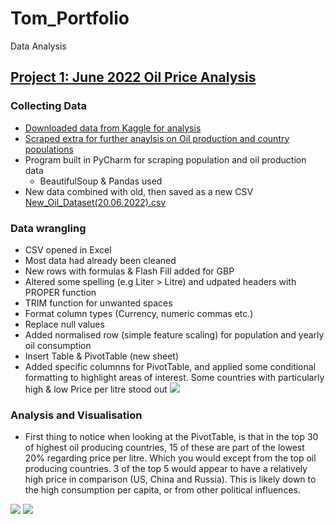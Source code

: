 # Tom_Portfolio

Data Analysis


## [Project 1: June 2022 Oil Price Analysis](https://github.com/jaffacakes2323/oil_price_scraping)

### Collecting Data
- [Downloaded data from Kaggle for analysis](https://www.kaggle.com/datasets/zusmani/petrolgas-prices-worldwide)
- [Scraped extra for further anaylsis on Oil production and country populations](https://www.worldometers.info/oil/oil-production-by-country/)
- Program built in PyCharm for scraping population and oil production data
  - BeautifulSoup & Pandas used
- New data combined with old, then saved as a new CSV [New_Oil_Dataset(20.06.2022).csv](https://github.com/jaffacakes2323/oil_price_scraping/blob/main/New_Oil_Dataset(20.06.2022).csv)

### Data wrangling
- CSV opened in Excel
- Most data had already been cleaned
- New rows with formulas & Flash Fill added for GBP
- Altered some spelling (e.g Liter > Litre) and udpated headers with PROPER function
- TRIM function for unwanted spaces
- Format column types (Currency, numeric commas etc.)
- Replace null values
- Added normalised row (simple feature scaling) for population and yearly oil consumption
- Insert Table & PivotTable (new sheet)
- Added specific columnns for PivotTable, and applied some conditional formatting to highlight areas of interest. Some countries with particularly high & low Price per litre stood out
![](https://github.com/jaffacakes2323/Tom_Portfolio/blob/main/images/oil_pivot.png)

### Analysis and Visualisation
- First thing to notice when looking at the PivotTable, is that in the top 30 of highest oil producing countries, 15 of these are part of the lowest 20% regarding price per litre. Which you would except from the top oil producing countries. 3 of the top 5 would appear to have a relatively high price in comparison (US, China and Russia). This is likely down to the high consumption per capita, or from other political influences. 

![](https://github.com/jaffacakes2323/Tom_Portfolio/blob/main/images/oil_consumption.png)
![](https://github.com/jaffacakes2323/Tom_Portfolio/blob/main/images/oil_production.png)
